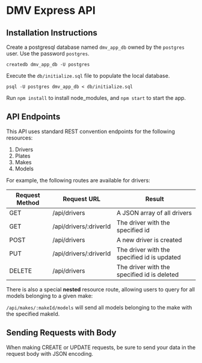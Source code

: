 # DMV Express API

## Installation Instructions

Create a postgresql database named `dmv_app_db` owned by the `postgres` user. Use the password `postgres`.

```
createdb dmv_app_db -U postgres
```

Execute the `db/initialize.sql` file to populate the local database.

```
psql -U postgres dmv_app_db < db/initialize.sql 
```

Run `npm install` to install node_modules, and `npm start` to start the app.

## API Endpoints

This API uses standard REST convention endpoints for the following resources:

1. Drivers
1. Plates
1. Makes
1. Models

For example, the following routes are available for drivers:

| Request Method     | Request URL | Result |
| ----------- | ----------- | ----------- |
| GET      | /api/drivers       | A JSON array of all drivers |
| GET      | /api/drivers/:driverId       | The driver with the specified id |
| POST      | /api/drivers       | A new driver is created |
| PUT      | /api/drivers/:driverId       | The driver with the specified id is updated |
| DELETE     | /api/drivers       | The driver with the specified id is deleted |

There is also a special **nested** resource route, allowing users to query for all models belonging to a given make:

`/api/makes/:makeId/models` will send all models belonging to the make with the specified makeId.

## Sending Requests with Body

When making CREATE or UPDATE requests, be sure to send your data in the request body with JSON encoding.
